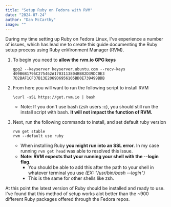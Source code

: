 ```yaml
---
title: "Setup Ruby on Fedora with RVM"
date: "2024-07-24"
author: "Dan McCarthy"
image: ""
---
```


During my time setting up Ruby on Fedora Linux, I've experience a number of issues, which has lead me to create this guide documenting the Ruby setup process using Ruby enVironment Manager (RVM).

1. To begin you need to **allow the rvm.io GPG keys**

    ```shell
    gpg2 --keyserver keyserver.ubuntu.com --recv-keys 409B6B1796C275462A1703113804BB82D39DC0E3 7D2BAF1CF37B13E2069D6956105BD0E739499BDB
    ```

2. From here you will want to run the following script to install RVM

    ```shell
    \curl -sSL https://get.rvm.io | bash
    ```

    - Note: If you don't use bash (zsh users :c), you should still run the install script with bash. **It will not impact the function of RVM.**

3. Next, run the following commands to install, and set default ruby version

    ```shell
    rvm get stable
    rvm --default use ruby
    ```

    - When installing Ruby **you might run into an SSL error**. In my case running `rvm get head` was able to resolved this issue.
    - **Note: RVM expects that your running your shell with the --login flag.**
        - You should be able to add this after the path to your shell in whatever terminal you use _(EX: "/usr/bin/bash --login")_
        - This is the same for other shells like zsh.

At this point the latest version of Ruby should be installed and ready to use. I've found that this method of setup works alot better than the ~900 different Ruby packages offered through the Fedora repos.

